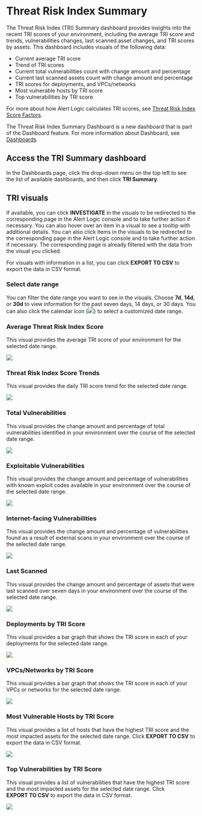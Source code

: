 # Threat Risk Index Summary

The Threat Risk Index (TRI) Summary dashboard provides insights into the recent TRI scores of your environment, including the average TRI score and trends, vulnerabilities changes, last scanned asset changes, and TRI scores by assets. This dashboard includes visuals of the following data:

* Current average TRI score
* Trend of TRI scores
* Current total vulnerabilities count with change amount and percentage
* Current last scanned assets count with change amount and percentage
* TRI scores for deployments, and VPCs/networks
* Most vulnerable hosts by TRI score
* Top vulnerabilities by TRI score

For more about how Alert Logic calculates TRI scores, see [Threat Risk Index Score Factors](../TRI-score-factors.md).

The Threat Risk Index Summary Dashboard is a new dashboard that is part of the Dashboard feature. For more information about Dashboard, see [Dashboards](../dashboards.md).

## Access the TRI Summary dashboard

In the Dashboards page, click the drop-down menu on the top left to see the list of available dashboards, and then click **TRI Summary**.

## TRI visuals

If available, you can click **INVESTIGATE** in the visuals to be redirected to the corresponding page in the Alert Logic console and to take further action if necessary. You can also hover over an item in a visual to see a tooltip with additional details. You can also click items in the visuals to be redirected to the corresponding page in the Alert Logic console and to take further action if necessary.  The corresponding page is already filtered with the data from the visual you clicked.

For visuals with information in a list, you can click **EXPORT TO CSV** to export the data in CSV  format.

### Select date range

You can filter the date range you want to see in the visuals. Choose **7d**, **14d**, or **30d** to view information for the past seven days, 14 days, or 30 days. You can also click the calendar icon (![](../../Resources/Images/dashboard/calendar-icon.png)) to select a customized date range.

### Average Threat Risk Index Score

This visual provides the average TRI score of your environment for the selected date range.

![](../../Resources/Images/dashboard/TRI-summary/average-threat-risk-index-score.png)

### Threat Risk Index Score Trends 

This visual provides the daily TRI score trend for the selected date range.

![](../../Resources/Images/dashboard/TRI-summary/threat-risk-index-score-trends.png)

### Total Vulnerabilities

This visual provides the change amount and percentage of total vulnerabilities identified in your environment over the course of the selected date range.

![](../../Resources/Images/dashboard/TRI-summary/total-vulnerabilities.png)

### Exploitable Vulnerabilities 

This visual provides the change amount and percentage of vulnerabilities with known exploit codes available in your environment over the course of the selected date range.

![](../../Resources/Images/dashboard/TRI-summary/exploitable-vulnerabilities.png)

### Internet-facing Vulnerabilities 

This visual provides the change amount and percentage of vulnerabilities found as a result of external scans in your environment over the course of the selected date range.

![](../../Resources/Images/dashboard/TRI-summary/internet-facing-vulnerabilities.png)

### Last Scanned

This visual provides the change amount and percentage of assets that were last scanned over seven days in your environment over the course of the selected date range.

![](../../Resources/Images/dashboard/TRI-summary/last-scanned.png)

### Deployments by TRI Score

This visual provides a bar graph that shows the TRI score in each of your deployments for the selected date range.

![](../../Resources/Images/dashboard/TRI-summary/deployments-tri-score.png)

### VPCs/Networks by TRI Score

This visual provides a bar graph that shows the TRI score in each of your VPCs or networks for the selected date range.

![](../../Resources/Images/dashboard/TRI-summary/VPC-Networks-TRI-score.png)

### Most Vulnerable Hosts by TRI Score

This visual provides a list of hosts that have the highest TRI score and the most impacted assets for the selected date range. Click **EXPORT TO CSV** to export the data in CSV format.

![](../../Resources/Images/dashboard/TRI-summary/most-vulnerable-host-TRI-score.png)

### Top Vulnerabilities by TRI Score

This visual provides a list of vulnerabilities that have the highest TRI score and the most impacted assets for the selected date range. Click **EXPORT TO CSV** to export the data in CSV format.

![](../../Resources/Images/dashboard/TRI-summary/top-vulnerabilities-TRI-score.png)
